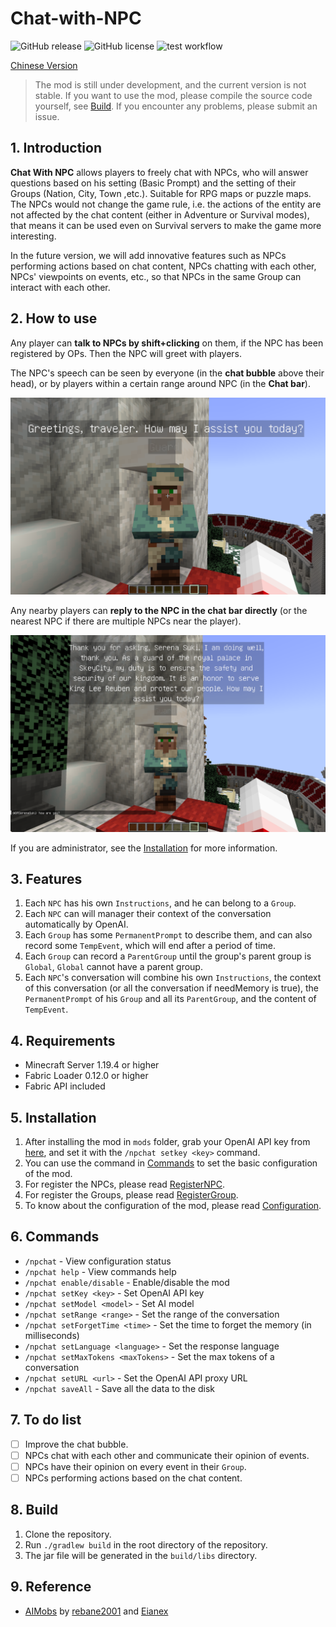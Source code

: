 # Chat-with-NPC

![GitHub release](https://img.shields.io/github/v/release/Team-Jackdaw/chat-with-NPC?include_prereleases)
![GitHub license](https://img.shields.io/github/license/Team-Jackdaw/chat-with-NPC)
![test workflow](https://github.com/Team-Jackdaw/chat-with-NPC/actions/workflows/build.yml/badge.svg)

[Chinese Version](docs/README_zh.md)

> The mod is still under development, and the current version is not stable. If you want to use the mod, please compile
> the source code yourself, see [Build](#8-build). If you encounter any problems, please submit an issue.

## 1. Introduction

**Chat With NPC** allows players to freely chat with NPCs, who will answer questions based on his setting (Basic Prompt)
and the setting of their Groups (Nation, City, Town ,etc.). Suitable for RPG maps or puzzle maps. The NPCs would not
change the game rule, i.e. the actions of the entity are not affected by the chat content (either in Adventure or
Survival modes), that means it can be used even on Survival servers to make the game more interesting.

In the future version, we will add innovative features such as NPCs performing actions based on chat content, NPCs
chatting with each other, NPCs' viewpoints on events, etc., so that NPCs in the same Group can interact with each other.

## 2. How to use

Any player can **talk to NPCs by shift+clicking** on them, if the NPC has been registered by OPs. Then the NPC will
greet with players.

The NPC's speech can be seen by everyone (in the **chat bubble** above their head), or by players within a certain range
around NPC (in the **Chat bar**).

![image](docs/images/greeting.png)

Any nearby players can **reply to the NPC in the chat bar directly** (or the nearest NPC if there are multiple NPCs near
the player).

![image](docs/images/reply.png)

If you are administrator, see the [Installation](#5-installation) for more information.

## 3. Features

1. Each `NPC` has his own `Instructions`, and he can belong to a `Group`.
2. Each `NPC` can will manager their context of the conversation automatically by OpenAI.
3. Each `Group` has some `PermanentPrompt` to describe them, and can also record some `TempEvent`, which will end after
   a period of time.
4. Each `Group` can record a `ParentGroup` until the group's parent group is `Global`, `Global` cannot have a parent
   group.
5. Each `NPC`'s conversation will combine his own `Instructions`, the context of this
   conversation (or all the conversation if needMemory is true), the `PermanentPrompt` of his `Group` and all its `ParentGroup`, and the content of `TempEvent`.

## 4. Requirements

- Minecraft Server 1.19.4 or higher
- Fabric Loader 0.12.0 or higher
- Fabric API included

## 5. Installation

1. After installing the mod in `mods` folder, grab your OpenAI API key
   from [here](https://platform.openai.com/api-keys), and set it with the `/npchat setkey <key>` command.
2. You can use the command in [Commands](#6-commands) to set the basic configuration of the mod.
3. For register the NPCs, please read [RegisterNPC](docs/RegisterNPC.md).
4. For register the Groups, please read [RegisterGroup](docs/RegisterGroup.md).
5. To know about the configuration of the mod, please read [Configuration](docs/Config.md).

## 6. Commands

- `/npchat` - View configuration status
- `/npchat help` - View commands help
- `/npchat enable/disable` - Enable/disable the mod
- `/npchat setKey <key>` - Set OpenAI API key
- `/npchat setModel <model>` - Set AI model
- `/npchat setRange <range>` - Set the range of the conversation
- `/npchat setForgetTime <time>` - Set the time to forget the memory (in milliseconds)
- `/npchat setLanguage <language>` - Set the response language
- `/npchat setMaxTokens <maxTokens>` - Set the max tokens of a conversation
- `/npchat setURL <url>` - Set the OpenAI API proxy URL
- `/npchat saveAll` - Save all the data to the disk

## 7. To do list

- [ ] Improve the chat bubble.
- [ ] NPCs chat with each other and communicate their opinion of events.
- [ ] NPCs have their opinion on every event in their `Group`.
- [ ] NPCs performing actions based on the chat content.

## 8. Build

1. Clone the repository.
2. Run `./gradlew build` in the root directory of the repository.
3. The jar file will be generated in the `build/libs` directory.

## 9. Reference

- [AIMobs](https://github.com/rebane2001/aimobs) by [rebane2001](https://github.com/rebane2001)
  and [Eianex](https://github.com/Eianex)
